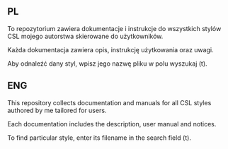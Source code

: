 ## PL
To repozytorium zawiera dokumentacje i instrukcje do wszystkich stylów CSL mojego autorstwa skierowane do użytkowników.

Każda dokumentacja zawiera opis, instrukcję użytkowania oraz uwagi.

Aby odnaleźć dany styl, wpisz jego nazwę pliku w polu wyszukaj (t).

## ENG
This repository collects documentation and manuals for all CSL styles authored by me tailored for users.

Each documentation includes the description, user manual and notices.

To find particular style, enter its filename in the search field (t).
